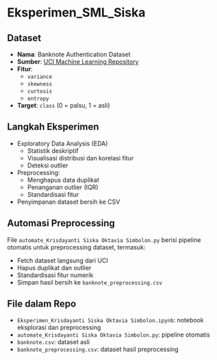 # Eksperimen_SML_Siska
## Dataset
- **Nama**: Banknote Authentication Dataset
- **Sumber**: [UCI Machine Learning Repository](https://archive.ics.uci.edu/dataset/267/banknote+authentication)
- **Fitur**:
  - `variance`
  - `skewness`
  - `curtosis`
  - `entropy`
- **Target**: `class` (0 = palsu, 1 = asli)

## Langkah Eksperimen
- Exploratory Data Analysis (EDA)
  - Statistik deskriptif
  - Visualisasi distribusi dan korelasi fitur
  - Deteksi outlier
- Preprocessing:
  - Menghapus data duplikat
  - Penanganan outlier (IQR)
  - Standardisasi fitur
- Penyimpanan dataset bersih ke CSV

## Automasi Preprocessing
File `automate_Krisdayanti Siska Oktavia Simbolon.py` berisi pipeline otomatis untuk preprocessing dataset, termasuk:
- Fetch dataset langsung dari UCI
- Hapus duplikat dan outlier
- Standardisasi fitur numerik
- Simpan hasil bersih ke `banknote_preprocessing.csv`

## File dalam Repo
- `Eksperimen_Krisdayanti Siska Oktavia Simbolon.ipynb`: notebook eksplorasi dan preprocessing
- `automate_Krisdayanti Siska Oktavia Simbolon.py`: pipeline otomatis
- `banknote.csv`: dataset asli
- `banknote_preprocessing.csv`: dataset hasil preprocessing
